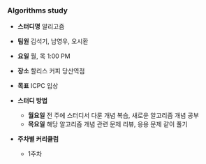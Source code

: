 <h3> Algorithms study</h3>

-	**스터디명** 알리고즘

-	**팀원** 김석기, 남영우, 오시환

-	**요일** 월, 목 1:00 PM

-	**장소** 할리스 커피 당산역점

-	**목표** ICPC 입상

-	**스터디 방법**

	-	**월요일** 전 주에 스터디서 다룬 개념 복습, 새로운 알고리즘 개념 공부
	-	**목요일** 해당 알고리즘 개념 관련 문제 리뷰, 응용 문제 같이 풀기

-	**주차별 커리큘럼**

	-	1주차 
	
	
